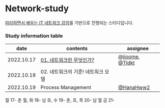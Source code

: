 # Network-study
[따라하면서 배우는 IT 네트워크 강의](https://www.youtube.com/playlist?list=PL0d8NnikouEWcF1jJueLdjRIC4HsUlULi)를 기반으로 진행되는 스터디입니다.


### Study information table
date|contents|assignee
--|--|--
2022.10.17|[01. 네트워크란 무엇인가?](https://github.com/Growth-Collectors/Network-study/blob/f4026aba4cc789238a587f8bdf672124b01b8647/01.%20%EB%84%A4%ED%8A%B8%EC%9B%8C%ED%81%AC%EB%9E%80%20%EB%AC%B4%EC%97%87%EC%9D%B8%EA%B0%80%3F.md)| [@jioome](https://github.com/jioome), [@Tldkt](https://github.com/Tldkt)
2022.10.18|02. 네트워크의 기준! 네트워크 모델|
2022.10.19|Process Management|[@HanaHww2](https://github.com/HanaHww2)


월 17- 춘 월,
화 18- 남 흐,
수 19- 춘, 흐,
목 20- 남 월
금 21- 
